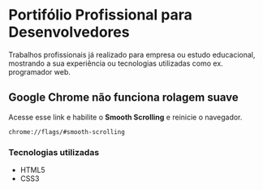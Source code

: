 # Portifólio Profissional para Desenvolvedores
Trabalhos profissionais já realizado para empresa ou estudo educacional, mostrando a sua experiência ou tecnologias utilizadas como ex. programador web.

## Google Chrome não funciona rolagem suave

Acesse esse link e habilite o **Smooth Scrolling** e reinicie o navegador.

```
chrome://flags/#smooth-scrolling 
```

### Tecnologias utilizadas
- HTML5
- CSS3